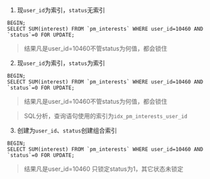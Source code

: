 1. 现`user_id`为索引，`status`无索引

```
BEGIN;
SELECT SUM(interest) FROM `pm_interests` WHERE user_id=10460 AND `status`=0 FOR UPDATE;
```

> 结果凡是user_id=10460不管status为何值，都会锁住

2. 现`user_id`为索引，`status`为索引

```
BEGIN;
SELECT SUM(interest) FROM `pm_interests` WHERE user_id=10460 AND `status`=0 FOR UPDATE;
```

>结果凡是user_id=10460不管status为何值，都会锁住

> SQL分析，查询语句使用的索引为`idx_pm_interests_user_id`

3. 创建为`user_id`、`status`创建组合索引

```
BEGIN;
SELECT SUM(interest) FROM `pm_interests` WHERE user_id=10460 AND `status`=0 FOR UPDATE;
```

>结果凡是user_id=10460 只锁定status为1，其它状态未锁定